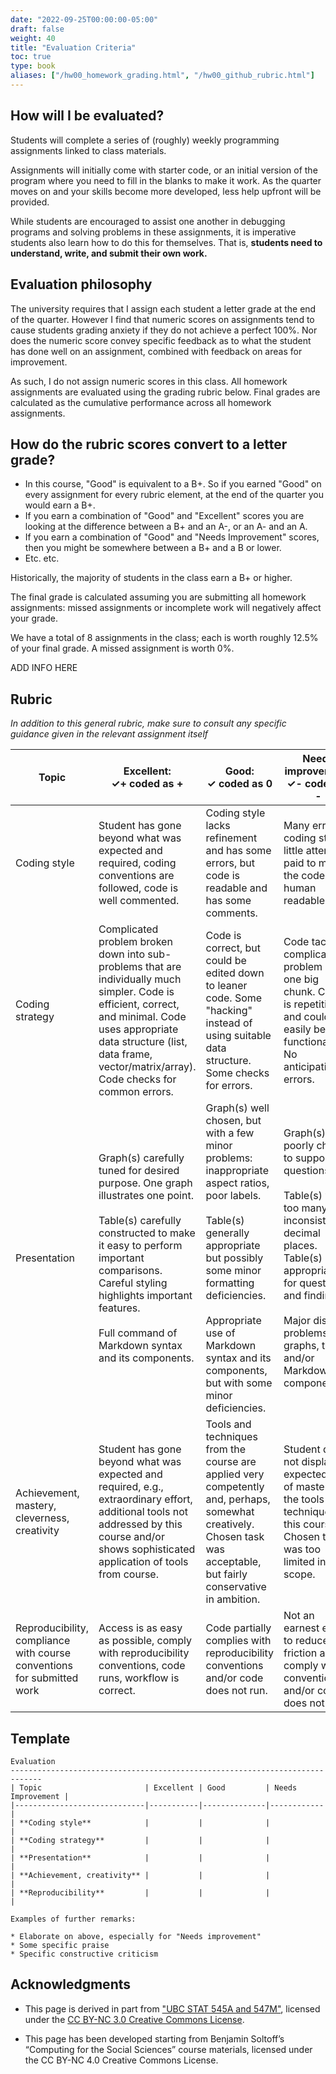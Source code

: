 ```yaml
---
date: "2022-09-25T00:00:00-05:00"
draft: false
weight: 40
title: "Evaluation Criteria"
toc: true
type: book
aliases: ["/hw00_homework_grading.html", "/hw00_github_rubric.html"]
---
```


## How will I be evaluated?

Students will complete a series of (roughly) weekly programming assignments linked to class materials. 

Assignments will initially come with starter code, or an initial version of the program where you need to fill in the blanks to make it work. As the quarter moves on and your skills become more developed, less help upfront will be provided. 

While students are encouraged to assist one another in debugging programs and solving problems in these assignments, it is imperative students also learn how to do this for themselves. That is, **students need to understand, write, and submit their own work.**


## Evaluation philosophy

The university requires that I assign each student a letter grade at the end of the quarter. However I find that numeric scores on assignments tend to cause students grading anxiety if they do not achieve a perfect 100%. Nor does the numeric score convey specific feedback as to what the student has done well on an assignment, combined with feedback on areas for improvement.

As such, I do not assign numeric scores in this class. All homework assignments are evaluated using the grading rubric below. Final grades are calculated as the cumulative performance across all homework assignments. 

<!--
Failure to complete the two weekly [peer evaluation assignments](/faq/peer-evaluations/) causes a minor deduction in the final grade.
-->

## How do the rubric scores convert to a letter grade?

<!--
One year on my course evaluations a student commented

> [T]he grading policy is locked in some chest somewhere under the ocean

Let's pull back the curtain and demystify how I calculate final grade! 
-->

* In this course, "Good" is equivalent to a B+. So if you earned "Good" on every assignment for every rubric element, at the end of the quarter you would earn a B+. 
* If you earn a combination of "Good" and "Excellent" scores you are looking at the difference between a B+ and an A-, or an A- and an A. 
* If you earn a combination of "Good" and "Needs Improvement" scores, then you might be somewhere between a B+ and a B or lower.
* Etc. etc.

Historically, the majority of students in the class earn a B+ or higher. 

The final grade is calculated assuming you are submitting all homework assignments: missed assignments or incomplete work will negatively affect your grade. 

We have a total of 8 assignments in the class; each is worth roughly 12.5% of your final grade. A missed assignment is worth 0%.

ADD INFO HERE


## Rubric

*In addition to this general rubric, make sure to consult any specific guidance given in the relevant assignment itself*

Topic| Excellent: <br> ✓+ coded as +  | Good: <br> ✓ coded as 0  |Needs improvement: <br> ✓- coded as - |
|-----------| ---------------------- |--------------------------| ----------------------|
|Coding style| Student has gone beyond what was expected and required, coding conventions are followed, code is well commented. | Coding style lacks refinement and has some errors, but code is readable and has some comments. | Many errors in coding style, little attention paid to making the code human readable.|
|Coding strategy| Complicated problem broken down into sub-problems that are individually much simpler. Code is efficient, correct, and minimal. Code uses appropriate data structure (list, data frame, vector/matrix/array). Code checks for common errors.  | Code is correct, but could be edited down to leaner code. Some "hacking" instead of using suitable data structure. Some checks for errors. |   Code tackles complicated problem in one big chunk. Code is repetitive and could easily be functionalized. No anticipation of errors. |
|Presentation | Graph(s) carefully tuned for desired purpose. One graph illustrates one point. <br><br> Table(s) carefully constructed to make it easy to perform important comparisons. Careful styling highlights important features. <br><br> Full command of Markdown syntax and its components. | Graph(s) well chosen, but with a few minor problems: inappropriate aspect ratios, poor labels. <br><br> Table(s) generally appropriate but possibly some minor formatting deficiencies. <br><br> Appropriate use of Markdown syntax and its components, but with some minor deficiencies. | Graph(s) poorly chosen to support questions. <br><br> Table(s) with too many, or inconsistent, decimal places. Table(s) not appropriate for questions and findings. <br><br> Major display problems with graphs, tables and/or Markdown components.|
|Achievement, mastery, cleverness, creativity|Student has gone beyond what was expected and required, e.g., extraordinary effort, additional tools not addressed by this course and/or shows sophisticated application of tools from course.|Tools and techniques from the course are applied very competently and, perhaps, somewhat creatively. Chosen task was acceptable, but fairly conservative in ambition.|Student does not display the expected level of mastery of the tools and techniques in this course. Chosen task was too limited in scope.|
|Reproducibility, compliance with course conventions for submitted work|Access is as easy as possible, comply with reproducibility conventions, code runs, workflow is correct. | Code partially complies with reproducibility conventions and/or code does not run. | Not an earnest effort to reduce friction and comply with conventions and/or code does not run.|

## Template

```
Evaluation
-----------------------------------------------------------------------------
| Topic                       | Excellent | Good         | Needs Improvement |
|-----------------------------|-----------|--------------|------------|
| **Coding style**            |           |              |            |
| **Coding strategy**         |           |              |            |
| **Presentation**            |           |              |            |
| **Achievement, creativity** |           |              |            |
| **Reproducibility**         |           |              |            |

Examples of further remarks:

* Elaborate on above, especially for "Needs improvement"
* Some specific praise
* Specific constructive criticism

```

## Acknowledgments


* This page is derived in part from ["UBC STAT 545A and 547M"](http://stat545.com), licensed under the [CC BY-NC 3.0 Creative Commons License](https://creativecommons.org/licenses/by-nc/3.0/).

* This page has been developed starting from Benjamin Soltoff’s “Computing for the Social Sciences” course materials, licensed under the CC BY-NC 4.0 Creative Commons License.




<!--
You will complete a series of programming assignments throughout the quarter linked to class materials. Assignments will initially come with starter code, or an initial version of the program where you need to fill in the blanks to make it work. As the quarter moves on and your skills become more developed, less help upfront will be provided. Each assignment will be evaluated by myself or a TA.

Each assignment will be evaluated by myself or a TA, as well as by *two peers*. Peer review is a crucial element to this course, in that by [eating each other's dog food](https://en.wikipedia.org/wiki/Eating_your_own_dog_food) you will learn to read, debug, and reproduce code and analysis. And while I and the TAs are competent users in R, your classmates are not - so make sure your code is [well-documented](#documentation) so that others with basic knowledge of programming and R can follow along and reuse your code. Be sure to read the instructions for [peer review](/faq/peer-evaluations/) so you know how to provide useful feedback.

<!--
As part of this course you will be reviewing, commenting on, and marking other students' assignments. This is a mandatory part of the course: failure to complete peer reviews will result in a mark down on your final grade.

## Expectations for peer reviewer

* Identify three **specific things** your peer did well
* Identify three **specific things** the student could improve upon (and ideally provide a suggested approach or solution)

## How to do peer review well

* Give thoughtful, constructive and considerate comments
* Be specific and concise
* Use [the rubric](/faq/homework-evaluations/) for ideas about criteria to evaluate and comment on
* Try to learn something new and, if you succeed, point that out
* If you can't find anything to praise or that you found helpful, then at least offer some suggestions in a kind way
* See [here](https://help.github.com/articles/reviewing-proposed-changes-in-a-pull-request/) for useful instructions on how to initiate and submit reviews using GitHub's built-in tools
* To ensure reproducibility, you might find it useful to clone your classmate's repo and attempt to run their script(s). If you cannot execute them, then the code is not reproducible. Also be aware your classmates will hold you to a similar standard.

## How to do peer review bad

* Your review is so generic that it's hard to determine which assignment you're reviewing
* Your review is mean
* You can't find anything to praise/learn and yet you don't offer any suggestions either

Performing good peer review is difficult! In graduate school we are taught to criticize and tear down others' work and find the flaws. We need to be better at this and not just criticize, but highlight good aspects and suggest how to improve the work. This is still a habit I am struggling to break, so start working on it now before you leave grad school.

## Acknowledgments


* This page is derived in part from ["UBC STAT 545A and 547M"](http://stat545.com), licensed under the [CC BY-NC 3.0 Creative Commons License](https://creativecommons.org/licenses/by-nc/3.0/).
-->

